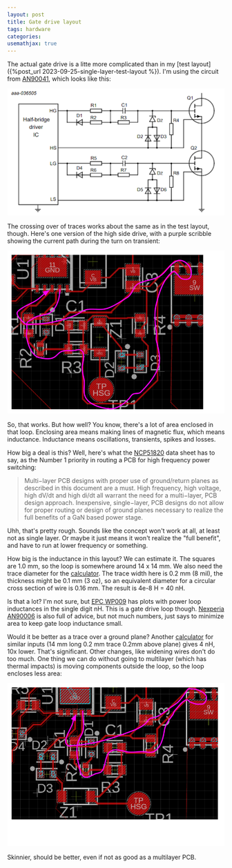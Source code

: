 ```yaml
---
layout: post
title: Gate drive layout
tags: hardware
categories: 
usemathjax: true
---
```


The actual gate drive is a litte more complicated than in my [test layout]({%post_url 2023-09-25-single-layer-test-layout %}). I'm using the circuit from [AN90041](https://assets.nexperia.com/documents/application-note/AN90041.pdf), which looks like this:

![gate drive schematic](/assets/gate-drive-layout/nxp-gate-drive-sch.png)<!--more-->

The crossing over of traces works about the same as in the test layout, though. Here's one version of the high side drive, with a purple scribble showing the current path during the turn on transient:

![gate drive layout](/assets/gate-drive-layout/HS_path.png)

So, that works. But how well? You know, there's a lot of area enclosed in that loop. Enclosing area means making lines of magnetic flux, which means inductance. Inductance means oscillations, transients, spikes and losses. 

How big a deal is this? Well, here's what the [NCP51820](https://www.onsemi.com/download/data-sheet/pdf/ncp51820-d.pdf) data sheet has to say, as the Number 1 priority in routing a PCB for high frequency power switching:

> Multi−layer PCB designs with proper use of ground/return planes as described in this document
are a must. High frequency, high voltage, high dV/dt and high di/dt all warrant the need for a multi−layer,
PCB design approach. Inexpensive, single−layer, PCB designs do not allow for proper routing or design of ground planes necessary to realize the full benefits of a GaN based power stage.

Uhh, that's pretty rough. Sounds like the concept won't work at all, at least not as single layer. Or maybe it just means it won't realize the "full benefit", and have to run at lower frequency or something.

How big is the inductance in this layout? We can estimate it. The squares are 1.0 mm, so the loop is somewhere around 14 x 14 mm. We also need the trace diameter for the [calculator](https://www.allaboutcircuits.com/tools/wire-loop-inductance-calculator/). The trace width here is 0.2 mm (8 mil), the thickness might be 0.1 mm (3 oz), so an equivalent diameter for a circular cross section of wire is 0.16 mm. The result is 4e-8 H = 40 nH.

Is that a lot? I'm not sure, but [EPC WP009](https://epc-co.com/epc/Portals/0/epc/documents/papers/Impact%20of%20Parasitcs%20on%20Performance.pdf) has plots with power loop inductances in the single digit nH. This is a gate drive loop though. [Nexperia AN90006](https://assets.nexperia.com/documents/application-note/AN90006.pdf) is also full of advice, but not much numbers, just says to minimize area to keep gate loop inductance small. 

Would it be better as a trace over a ground plane? Another [calculator](https://www.eeweb.com/tools/wire-over-plane-inductance/) for similar inputs (14 mm long 0.2 mm trace 0.2mm above plane) gives 4 nH, 10x lower. That's significant. Other changes, like widening wires don't do too much. One thing we can do without going to multilayer (which has thermal impacts) is moving components outside the loop, so the loop encloses less area:

![layout](/assets/gate-drive-layout/HS_path_v2.png)

Skinnier, should be better, even if not as good as a multilayer PCB.



